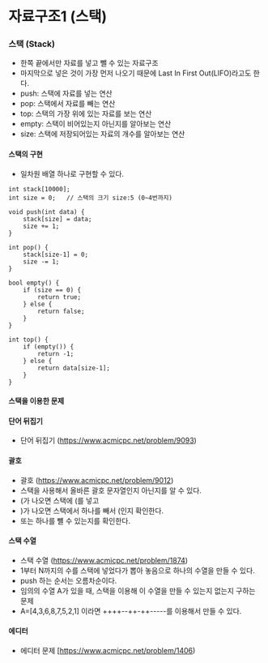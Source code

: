 # 자료구조1 (스택)


### 스택 (Stack)

- 한쪽 끝에서만 자료를 넣고 뺄 수 있는 자료구조
- 마지막으로 넣은 것이 가장 먼저 나오기 때문에 Last In First Out(LIFO)라고도 한다.
- push: 스택에 자료를 넣는 연산
- pop: 스택에서 자료를 빼는 연산
- top: 스택의 가장 위에 있는 자료를 보는 연산
- empty: 스택이 비어있는지 아닌지를 알아보는 연산
- size: 스택에 저장되어있는 자료의 개수를 알아보는 연산 


#### 스택의 구현

- 일차원 배열 하나로 구현할 수 있다.

```
int stack[10000];
int size = 0;   // 스택의 크기 size:5 (0~4번까지)

```

```
void push(int data) {
    stack[size] = data;
    size += 1;
}

```

```
int pop() {
    stack[size-1] = 0;
    size -= 1;
}
```

```
bool empty() {
    if (size == 0) {
        return true;
    } else {
        return false;
    }
}
```

```
int top() {
    if (empty()) {
        return -1;
    } else {
        return data[size-1];
    }
}
```


#### 스택을 이용한 문제

#### 단어 뒤집기 

- 단어 뒤집기 (https://www.acmicpc.net/problem/9093)

#### 괄호 

- 괄호 (https://www.acmicpc.net/problem/9012)
- 스택을 사용해서 올바른 괄호 문자열인지 아닌지를 알 수 있다.
- (가 나오면 스택에 (를 넣고
- )가 나오면 스택에서 하나를 빼서 (인지 확인한다.
- 또는 하나를 뺼 수 있는지를 확인한다. 


#### 스택 수열 

- 스택 수열 (https://www.acmicpc.net/problem/1874)
- 1부터 N까지의 수를 스택에 넣었다가 뽑아 놓음으로 하나의 수열을 만들 수 있다.
- push 하는 순서는 오름차순이다.
- 임의의 수열 A가 있을 때, 스택을 이용해 이 수열을 만들 수 있는지 없는지 구하는 문제
- A=[4,3,6,8,7,5,2,1] 이라면 ++++--++-++-----를 이용해서 만들 수 있다.


#### 에디터

- 에디터 문제 [https://www.acmicpc.net/problem/1406)